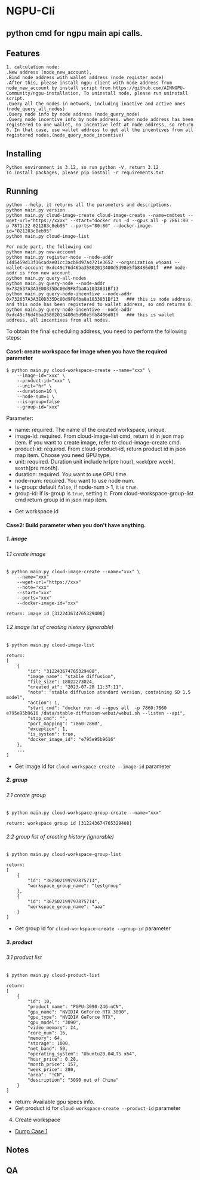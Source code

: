 NGPU-Cli
=======
python cmd for ngpu main api calls.
-----------

## Features

```
1. calculation node: 
.New address (node_new_account), 
.Bind node address with wallet address (node_register_node)
.After this, please install ngpu client with node address from node_new_account by install script from https://github.com/AINNGPU-Community/ngpu-installation, To uninstall node, please run uninstall script. 
.Query all the nodes in network, including inactive and active ones (node_query_all_nodes)
.Query node info by node address (node_query_node)
.Query node incentive info by node address. when node address has been registered to one wallet, no incentive left at node address, so return 0. In that case, use wallet address to get all the incentives from all registered nodes.(node_query_node_incentive)

```

## Installing

```
Python environment is 3.12, so run python -V, return 3.12
To install packages, please pip install -r requirements.txt 
```

## Running

```
python --help, it returns all the parameters and descriptions. 
python main.py version
python main.py cloud-image-create cloud-image-create --name=cmdtest --wget-url="https://xxxx" --start="docker run -d --gpus all -p 7861:80 -p 7871:22 021283c8eb95" --ports="80:80" --docker-image-id="021283c8eb95"
python main.py cloud-image-list

For node part, the following cmd
python main.py new-account
python main.py register-node --node-addr 14d5459d13f16cadae01cc3acb8d97a4721e3652 --organization whoami --wallet-account 0xdc49c76d46ba35802013400d5d98e5fb8486d01f  ### node-addr is from new account. 
python main.py query-all-nodes  
python main.py query-node --node-addr 0x732637A3A3E0D335Dc00d9F8fba8a1033831Bf13 
python main.py query-node-incentive --node-addr 0x732637A3A3E0D335Dc00d9F8fba8a1033831Bf13   ### this is node address, and this node has been registered to wallet address, so cmd returns 0.
python main.py query-node-incentive --node-addr 0xdc49c76d46ba35802013400d5d98e5fb8486d01f   ### this is wallet address, all incentives from all nodes. 
```

To obtain the final scheduling address, you need to perform the following steps:

#### Case1: create workspace for image when you have the required parameter

```
$ python main.py cloud-workspace-create --name="xxx" \
    --image-id="xxx" \
    --product-id="xxx" \
    --unit="hr" \
    --duration=10 \
    --node-num=1 \
    --is-group=false
    --group-id="xxx"
```

Parameter:

- name: required. The name of the created workspace, unique.
- image-id: required. From cloud-image-list cmd, return id in json map item. If you want to create image, refer to
  cloud-image-create cmd.
- product-id: required. From cloud-product-id, return product id in json map item. Choose you need GPU type.
- unit: required. Duration unit include `hr`(pre hour), `week`(pre week), `month`(pre month).
- duration: required. You want to use GPU time.
- node-num: required. You want to use node num.
- is-group: default `false`, if node-num > 1, it is `true`.
- group-id: if is-group is `true`, setting it. From cloud-workspace-group-list cmd return group id in json map item.

* Get workspace id

#### Case2: Build parameter when you don't have anything.

##### 1. image  
###### 1.1 create image
```
$ python main.py cloud-image-create --name="xxx" \
    --name="xxx"
    --wget-url="https://xxx"
    --note="xxx"
    --start="xxx"
    --ports="xxx"
    --docker-image-id="xxx"
 
return: image id [312243674765329408]
```

###### 1.2 image list of creating history (ignorable)
```
$ python main.py cloud-image-list
 
return: 
[
    {
        "id": "312243674765329408",
        "image_name": "stable diffusion",
        "file_size": 18022273024,
        "created_at": "2023-07-20 11:37:11",
        "note": "stable diffusion standard version, containing SD 1.5 model",
        "action": 1,
        "start_cmd": "docker run -d --gpus all  -p 7860:7860 e795e95b9616 /data/stable-diffusion-webui/webui.sh --listen --api",
        "stop_cmd": "",
        "port_mapping": "7860:7860",
        "exception": 1,
        "is_system": true,
        "docker_image_id": "e795e95b9616"
    },
    ...
]
```

* Get image id for `cloud-workspace-create --image-id` parameter


##### 2. group
###### 2.1 create group
```
$ python main.py cloud-workspace-group-create --name="xxx"
    
return: workspace group id [312243674765329408]
```

###### 2.2 group list of creating history (ignorable)

```
$ python main.py cloud-workspace-group-list

return:
[
    {
        "id": "362502199797875713",
        "workspace_group_name": "testgroup"
    },
    {
        "id": "362502199797875714",
        "workspace_group_name": "aaa"
    }
]
```

* Get group id for `cloud-workspace-create --group-id` parameter

##### 3. product

###### 3.1 product list


```
$ python main.py cloud-product-list

return:
[
    {
        "id": 10,
        "product_name": "PGPU-3090-24G-nCN",
        "gpu_name": "NVIDIA GeForce RTX 3090",
        "gpu_type": "NVIDIA GeForce RTX",
        "gpu_model": "3090",
        "video_memory": 24,
        "core_num": 16,
        "memory": 64,
        "storage": 1000,
        "net_band": 50,
        "operating_system": "Ubuntu20.04LTS x64",
        "hour_price": 0.28,
        "month_price": 157,
        "week_price": 280,
        "area": "!CN",
        "description": "3090 out of China"
    }
]
```

* return: Available gpu specs info.
* Get product id for `cloud-workspace-create --product-id` parameter

4. Create workspace

- [Dump Case 1](#####Case1)

## Notes

## QA

